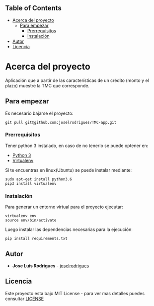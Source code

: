 ## Table of Contents

* [Acerca del proyecto](#acerca-del-proyecto)
    * [Para empezar](#para-empezar)
        * [Prerrequisitos](#prerrequisitos)
        * [Instalación](#instalación)
* [Autor](#autor)
* [Licencia](#licencia)

# Acerca del proyecto

Aplicación que a partir de las características de un crédito (monto y el plazo) muestre la TMC que corresponde.

## Para empezar

Es necesario bajarse el proyecto:

```
git pull git@github.com:joselrodrigues/TMC-app.git
```

### Prerrequisitos

Tener python 3 instalado, en caso de no tenerlo se puede optener en: 

* [Python 3](https://www.python.org/downloads/)
* [Virtualenv](https://github.com/pypa/virtualenv)

Si te encuentras en linux(Ubuntu) se puede instalar mediante:

```
sudo apt-get install python3.6
pip3 install virtualenv
```

### Instalación

Para generar un entorno virtual para el proyecto ejecutar:

```
virtualenv env
source env/bin/activate
```

Luego instalar las dependencias necesarias para la ejecución:

```
pip install requirements.txt
```

## Autor

* **Jose Luis Rodrigues** - [joselrodrigues](https://github.com/joselrodrigues)


## Licencia

Este proyecto esta bajo MIT License - para ver mas detalles puedes consultar [LICENSE](LICENSE) 

